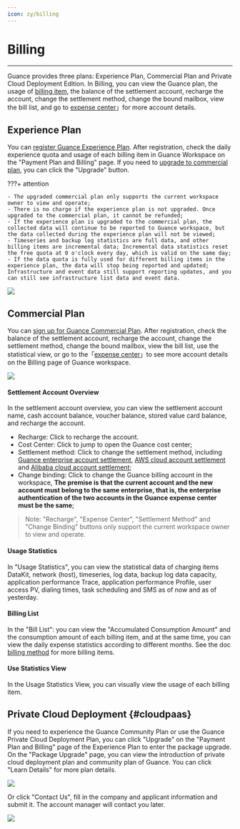 ```yaml
---
icon: zy/billing
---
```

# Billing
---

Guance provides three plans: Experience Plan, Commercial Plan and Private Cloud Deployment Edition. In Billing, you can view the Guance plan, the usage of [billing item](billing-method/index.md), the balance of the settlement account, recharge the account, change the settlement method, change the bound mailbox, view the bill list, and go to [expense center](cost-center/index.md)」for more account details.

## Experience Plan

You can [register Guance Experience Plan](https://auth.guance.com/businessRegister). After registration, check the daily experience quota and usage of each billing item in Guance Workspace on the "Payment Plan and Billing" page. If you need to [upgrade to commercial plan](commercial-plan.md), you can click the "Upgrade" button.

???+ attention

    - The upgraded commercial plan only supports the current workspace owner to view and operate;
    - There is no charge if the experience plan is not upgraded. Once upgraded to the commercial plan, it cannot be refunded;
    - If the experience plan is upgraded to the commercial plan, the collected data will continue to be reported to Guance workspace, but the data collected during the experience plan will not be viewed;
    - Timeseries and backup log statistics are full data, and other billing items are incremental data; Incremental data statistics reset the free quota at 0 o'clock every day, which is valid on the same day;
    - If the data quota is fully used for different billing items in the experience plan, the data will stop being reported and updated; Infrastructure and event data still support reporting updates, and you can still see infrastructure list data and event data.

![](img/9.upgrade_1.png)

## Commercial Plan

You can [sign up for Guance Commercial Plan](https://auth.guance.com/businessRegister). After registration, check the balance of the settlement account, recharge the account, change the settlement method, change the bound mailbox, view the bill list, use the statistical view, or go to the「[expense center](cost-center/index.md)」to see more account details on the Billing page of Guance workspace.

![](img/12.billing_1.png)

#### Settlement Account Overview

In the settlement account overview, you can view the settlement account name, cash account balance, voucher balance, stored value card balance, and recharge the account.

- Recharge: Click to recharge the account.
- Cost Center: Click to jump to open the Guance cost center;
- Settlement method: Click to change the settlement method, including [Guance enterprise account settlement](billing-account/enterprise-account.md), [AWS cloud account settlement](billing-account/aws-account.md) and [Alibaba cloud account settlement](billing-account/aliyun-account.md);
- Change binding: Click to change the Guance billing account in the workspace, **The premise is that the current account and the new account must belong to the same enterprise, that is, the enterprise authentication of the two accounts in the Guance expense center must be the same**;

> Note: "Recharge", "Expense Center", "Settlement Method" and "Change Binding" buttons only support the current workspace owner to view and operate.

#### Usage Statistics

In "Usage Statistics", you can view the statistical data of charging items DataKit, network (host), timeseries, log data, backup log data capacity, application performance Trace, application performance Profile, user access PV, dialing times, task scheduling and SMS as of now and as of yesterday.

#### Billing List

In the "Bill List": you can view the "Accumulated Consumption Amount" and the consumption amount of each billing item, and at the same time, you can view the daily expense statistics according to different months. See the doc [billing method](billing-method/index.md) for more billing items.

#### Use Statistics View

In the Usage Statistics View, you can visually view the usage of each billing item.


## Private Cloud Deployment {#cloudpaas}

If you need to experience the Guance Community Plan or use the Guance Private Cloud Deployment Plan, you can click "Upgrade" on the "Payment Plan and Billing" page of the Experience Plan to enter the package upgrade. On the "Package Upgrade" page, you can view the introduction of private cloud deployment plan and community plan of Guance. You can click "Learn Details" for more plan details.

![](img/10.account_3.png)

Or click "Contact Us", fill in the company and applicant information and submit it. The account manager will contact you later.

![](img/10.account_4.png)



